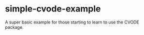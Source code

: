 # simple-cvode-example
A super basic example for those starting to learn to use the CVODE package. 
